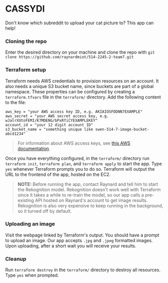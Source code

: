 # CASSYDI

Don't know which subreddit to upload your cat picture to? This app can help!

### Cloning the repo

Enter the desired directory on your machine and clone the repo with
`git clone https://github.com/raynardmiot/514-2245-2-team7.git`

### Terraform setup

Terraform needs AWS credentials to provision resources on an account. It also needs a unique S3 bucket name, since buckets are part of a global namespace. These properties can be configured by creating a `terraform.tfvars` file in the `terraform/` directory. Add the following content to the file:

```
aws_key = "your AWS access key ID, e.g. AKIAIOSFODNN7EXAMPLE"
aws_secret = "your AWS secret access key, e.g. wJalrXUtnFEMI/K7MDENG/bPxRfiCYEXAMPLEKEY"
account_id = "your 12 digit account ID"
s3_bucket_name = "something unique like swen-514-7-image-bucket-abcd1234"
```

> For information about AWS access keys, see [this AWS documentation](https://docs.aws.amazon.com/IAM/latest/UserGuide/id-credentials-access-keys-update.html).

Once you have everything configured, in the `terraform/` directory run `terraform init`, `terraform plan`, and `terraform apply` to start the app. Type `yes` whenever Terraform prompts you to do so. Terraform will output the URL to the frontend of the app, hosted on the EC2.

> **NOTE:** Before running the app, contact Raynard and tell him to start the Rekognition model. Rekognition doesn't work well with Terraform since it takes a while to re-train the model, so our app calls a pre-existing API hosted on Raynard's account to get image results. Rekognition is also very expensive to keep running in the background, so it turned off by default.

### Uploading an image

Visit the webpage linked by Terraform's output. You should have a prompt to upload an image. Our app accepts `.jpg` and `.jpeg` formatted images. Upon uploading, after a short wait you will receive your results.

### Cleanup

Run `terraform destroy` in the `terraform/` directory to destroy all resources. Type `yes` when prompted.